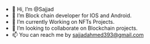 - 👋 Hi, I’m @Sajjad
- 👀 I’m Block chain developer for IOS and Android.
- 🌱 I’m currently Working on NFTs Projects.
- 💞️ I’m looking to collaborate on Blockchain projects.
- 📫 You can reach me by sajjadahmed393@gmail.com

<!---
HackerGens/HackerGens is a ✨ special ✨ repository because its `README.md` (this file) appears on your GitHub profile.
You can click the Preview link to take a look at your changes.
--->

